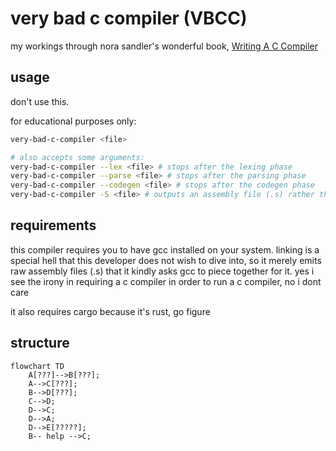 # very bad c compiler (VBCC)

my workings through nora sandler's wonderful book,
[Writing A C Compiler](https://nostarch.com/writing-c-compiler)

## usage

don't use this.

for educational purposes only:

```sh
very-bad-c-compiler <file>

# also accepts some arguments:
very-bad-c-compiler --lex <file> # stops after the lexing phase
very-bad-c-compiler --parse <file> # stops after the parsing phase
very-bad-c-compiler --codegen <file> # stops after the codegen phase
very-bad-c-compiler -S <file> # outputs an assembly file (.s) rather than an executable
```

## requirements

this compiler requires you to have gcc installed on your system. linking is a
special hell that this developer does not wish to dive into, so it merely emits
raw assembly files (.s) that it kindly asks gcc to piece together for it. yes i
see the irony in requiring a c compiler in order to run a c compiler, no i dont
care

it also requires cargo because it's rust, go figure

## structure

```mermaid
flowchart TD
    A[???]-->B[???];
    A-->C[???];
    B-->D[???];
    C-->D;
    D-->C;
    D-->A;
    D-->E[?????];
    B-- help -->C;
```
